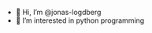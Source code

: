 - 👋 Hi, I’m @jonas-logdberg
- 👀 I’m interested in python programming


<!---
jonas-logdberg/jonas-logdberg is a ✨ special ✨ repository because its `README.md` (this file) appears on your GitHub profile.
You can click the Preview link to take a look at your changes.
--->
